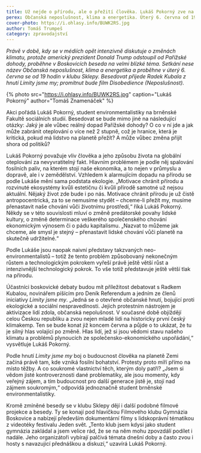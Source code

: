 ```yaml
---
title: Už nejde o přírodu, ale o přežití člověka. Lukáš Pokorný zve na besedu o klimatu
perex: Občanská neposlušnost, klima a energetika. Úterý 6. června od 19 hodin, klub Sklepy.
cover-photo: https://i.ohlasy.info/BUWK2RS.jpg
author: Tomáš Trumpeš
category: zpravodajství
---
```


*Právě v době, kdy se v médiích opět intenzivně diskutuje o změnách klimatu, protože americký prezident Donald Trump odstoupil od Pařížské dohody, proběhne v Boskovicích beseda na velmi blízké téma. Setkání nese název Občanská neposlušnost, klima a energetika a proběhne v úterý 6. června se od 19 hodin v klubu Sklepy. Besedovat přijede Radek Kubala z hnutí Limity jsme my; promítnut bude film Disobedience (Neposlušnost).*

{% photo src="https://i.ohlasy.info/BUWK2RS.jpg" caption="Lukáš Pokorný" author="Tomáš Znamenáček" %}

Akci pořádá Lukáš Pokorný, student environmentalistiky na brněnské Fakultě sociálních studií. Besedovat se bude mimo jiné na následující otázky: Jaký je ale vůbec reálný dopad Pařížské dohody? O co v ní jde a jak může zabránit oteplování o více než 2 stupně, což je hranice, která je kritická, pokud má lidstvo na planetě přežít? A může vůbec změna přijít shora od politiků?

Lukáš Pokorný považuje vliv člověka a jeho způsobu života na globální oteplování za nevyvratitelný fakt. Hlavním problémem je podle něj spalování fosilních paliv, na kterém stojí naše ekonomika, a to nejen v průmyslu a dopravě, ale i v zemědělství. Vzhledem k alarmujícím dopadu na přírodu se podle Lukáše mění sama podstata ekologie. „Motivace chránit přírodu a rozvinuté ekosystémy kvůli estetičnu či kvůli přírodě samotné už nejsou aktuální. Nějaký život zde bude i po nás. Motivace chránit přírodu je už čistě antropocentrická, za to se nemusíme stydět – chceme-li přežít my, musíme přenastavit naše chování vůči životnímu prostředí,“ říká Lukáš Pokorný. Někdy se v této souvislosti mluví o změně predátorské povahy lidské kultury, o změně determinace veškerého společenského chování ekonomickým výnosem či o pádu kapitalismu. „Nazvat to můžeme jak chceme, ale smysl je stejný – přenastavit lidské chování vůči planetě na skutečně udržitelné.“

Podle Lukáše jsou naopak naivní představy takzvaných neo-environmentalistů – totiž že tento problém způsobovaný nekonečným růstem a technologickým pokrokem vyřeší právě ještě větší růst a intenzivnější technologický pokrok. To vše totiž představuje ještě větší tlak na přírodu.

Účastníci boskovické debaty budou mít příležitost debatovat s Radkem Kubalou, novinářem píšícím pro Deník Referendum a jedním ze členů iniciativy *Limity jsme my*. „Jedná se o otevřené občanské hnutí, bojující proti ekologické a sociální nespravedlnosti. Jejich protestním nástrojem je aktivizace lidí zdola, občanská nepolušnost. V současné době objíždějí celou Českou republiku a zvou nejen mladé lidi na historicky první český klimakemp. Ten se bude konat již koncem června a půjde o to ukázat, že tu je silný hlas volající po změně. Hlas lidí, jež si jsou vědomi stavu našeho klimatu a problémů plynoucích ze společensko-ekonomického uspořádání,“ vysvětluje Lukáš Pokorný.

Podle hnutí *Limity jsme my* boj o budoucnost člověka na planetě Zemi začíná právě tam, kde vzniká fosilní bohatství. Protesty proto míří přímo na místo těžby. A co soukromé vlastnictví těch, kterým doly patří? „Jsem si vědom jisté kontroverznosti dané problematiky, ale jsou momenty, kdy veřejný zájem, a tím budoucnost pro další generace jistě je, stojí nad zájmem soukromým,“ odpovídá jednoznačně student brněnské environmentalistiky.

Kromě zmíněné besedy se v klubu Sklepy dějí i další podobné filmové projekce a besedy. Ty se konají pod hlavičkou Filmového klubu Gymnázia Boskovice a nabízejí především dokumentární filmy s lidskoprávní tématikou z videotéky festivalu Jeden svět. „Tento klub jsem kdysi jako student gymnázia zakládal a jsem velice rád, že se na něm mohu zpovzdálí podílet i nadále. Jeho organizátoři vybírají palčivá témata dnešní doby a často zvou i hosty s navazující přednáškou a diskuzí,“ uzavírá Lukáš Pokorný.
